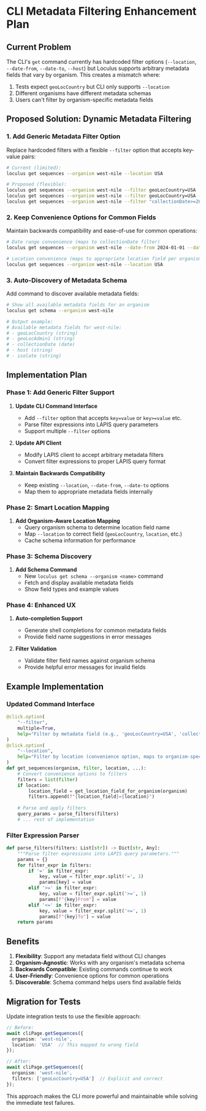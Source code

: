 # CLI Metadata Filtering Enhancement Plan

## Current Problem

The CLI's `get` command currently has hardcoded filter options (`--location`, `--date-from`, `--date-to`, `--host`) but Loculus supports arbitrary metadata fields that vary by organism. This creates a mismatch where:

1. Tests expect `geoLocCountry` but CLI only supports `--location`
2. Different organisms have different metadata schemas
3. Users can't filter by organism-specific metadata fields

## Proposed Solution: Dynamic Metadata Filtering

### 1. Add Generic Metadata Filter Option

Replace hardcoded filters with a flexible `--filter` option that accepts key-value pairs:

```bash
# Current (limited):
loculus get sequences --organism west-nile --location USA

# Proposed (flexible):
loculus get sequences --organism west-nile --filter geoLocCountry=USA
loculus get sequences --organism west-nile --filter geoLocCountry=USA --filter host=human
loculus get sequences --organism west-nile --filter "collectionDate>=2024-01-01"
```

### 2. Keep Convenience Options for Common Fields

Maintain backwards compatibility and ease-of-use for common operations:

```bash
# Date range convenience (maps to collectionDate filter)
loculus get sequences --organism west-nile --date-from 2024-01-01 --date-to 2024-12-31

# Location convenience (maps to appropriate location field per organism)
loculus get sequences --organism west-nile --location USA
```

### 3. Auto-Discovery of Metadata Schema

Add command to discover available metadata fields:

```bash
# Show all available metadata fields for an organism
loculus get schema --organism west-nile

# Output example:
# Available metadata fields for west-nile:
# - geoLocCountry (string)
# - geoLocAdmin1 (string) 
# - collectionDate (date)
# - host (string)
# - isolate (string)
```

## Implementation Plan

### Phase 1: Add Generic Filter Support

1. **Update CLI Command Interface**
   - Add `--filter` option that accepts `key=value` or `key>=value` etc.
   - Parse filter expressions into LAPIS query parameters
   - Support multiple `--filter` options

2. **Update API Client**
   - Modify LAPIS client to accept arbitrary metadata filters
   - Convert filter expressions to proper LAPIS query format

3. **Maintain Backwards Compatibility**
   - Keep existing `--location`, `--date-from`, `--date-to` options
   - Map them to appropriate metadata fields internally

### Phase 2: Smart Location Mapping

1. **Add Organism-Aware Location Mapping**
   - Query organism schema to determine location field name
   - Map `--location` to correct field (`geoLocCountry`, `location`, etc.)
   - Cache schema information for performance

### Phase 3: Schema Discovery

1. **Add Schema Command**
   - New `loculus get schema --organism <name>` command
   - Fetch and display available metadata fields
   - Show field types and example values

### Phase 4: Enhanced UX

1. **Auto-completion Support**
   - Generate shell completions for common metadata fields
   - Provide field name suggestions in error messages

2. **Filter Validation**
   - Validate filter field names against organism schema
   - Provide helpful error messages for invalid fields

## Example Implementation

### Updated Command Interface

```python
@click.option(
    "--filter",
    multiple=True,
    help="Filter by metadata field (e.g., 'geoLocCountry=USA', 'collectionDate>=2024-01-01')"
)
@click.option(
    "--location", 
    help="Filter by location (convenience option, maps to organism-specific location field)"
)
def get_sequences(organism, filter, location, ...):
    # Convert convenience options to filters
    filters = list(filter)
    if location:
        location_field = get_location_field_for_organism(organism)
        filters.append(f"{location_field}={location}")
    
    # Parse and apply filters
    query_params = parse_filters(filters)
    # ... rest of implementation
```

### Filter Expression Parser

```python
def parse_filters(filters: List[str]) -> Dict[str, Any]:
    """Parse filter expressions into LAPIS query parameters."""
    params = {}
    for filter_expr in filters:
        if '=' in filter_expr:
            key, value = filter_expr.split('=', 1)
            params[key] = value
        elif '>=' in filter_expr:
            key, value = filter_expr.split('>=', 1)
            params[f"{key}From"] = value
        elif '<=' in filter_expr:
            key, value = filter_expr.split('<=', 1)
            params[f"{key}To"] = value
    return params
```

## Benefits

1. **Flexibility**: Support any metadata field without CLI changes
2. **Organism-Agnostic**: Works with any organism's metadata schema
3. **Backwards Compatible**: Existing commands continue to work
4. **User-Friendly**: Convenience options for common operations
5. **Discoverable**: Schema command helps users find available fields

## Migration for Tests

Update integration tests to use the flexible approach:

```typescript
// Before:
await cliPage.getSequences({
  organism: 'west-nile',
  location: 'USA'  // This mapped to wrong field
});

// After:
await cliPage.getSequences({
  organism: 'west-nile',
  filters: ['geoLocCountry=USA']  // Explicit and correct
});
```

This approach makes the CLI more powerful and maintainable while solving the immediate test failures.